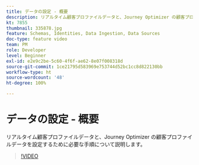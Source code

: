 ```yaml
---
title: データの設定 - 概要
description: リアルタイム顧客プロファイルデータと、Journey Optimizer の顧客プロファイルデータを設定するために必要な手順について説明します。
kt: 7855
thumbnail: 335878.jpg
feature: Schemas, Identities, Data Ingestion, Data Sources
doc-type: feature video
team: PM
role: Developer
level: Beginner
exl-id: e2e9c2be-5c60-4f6f-ae62-8e07f008318d
source-git-commit: 1ce21795d583969e753744d52bc1cc8d822130bb
workflow-type: ht
source-wordcount: '48'
ht-degree: 100%

---
```


# データの設定 - 概要

リアルタイム顧客プロファイルデータと、Journey Optimizer の顧客プロファイルデータを設定するために必要な手順について説明します。

>[!VIDEO](https://video.tv.adobe.com/v/335878?quality=12)
